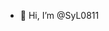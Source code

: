 - 👋 Hi, I’m @SyL0811


<!---
SyL0811/SyL0811 is a ✨ special ✨ repository because its `README.md` (this file) appears on your GitHub profile.
You can click the Preview link to take a look at your changes.
--->
